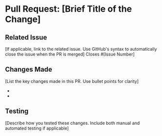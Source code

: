 # Pull Request: [Brief Title of the Change]

## Related Issue

[If applicable, link to the related issue. Use GitHub's syntax to automatically close the issue when the PR is merged]
Closes #[Issue Number]

## Changes Made

[List the key changes made in this PR. Use bullet points for clarity]

-
-

## Testing

[Describe how you tested these changes. Include both manual and automated testing if applicable]
